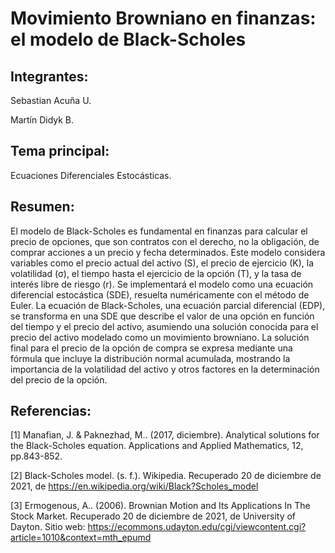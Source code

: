 # Movimiento Browniano en finanzas: el modelo de Black-Scholes

## Integrantes:

Sebastian Acuña U.

Martín Didyk B.

## Tema principal:

Ecuaciones Diferenciales Estocásticas.

## Resumen:

El modelo de Black-Scholes es fundamental en finanzas para calcular el precio de opciones, que son contratos con el derecho, no la obligación, de comprar acciones a un precio y fecha determinados. Este modelo considera variables como el precio actual del activo (S), el precio de ejercicio (K), la volatilidad (σ), el tiempo hasta el ejercicio de la opción (T), y la tasa de interés libre de riesgo (r). Se implementará el modelo como una ecuación diferencial estocástica (SDE), resuelta numéricamente con el método de Euler. La ecuación de Black-Scholes, una ecuación parcial diferencial (EDP), se transforma en una SDE que describe el valor de una opción en función del tiempo y el precio del activo, asumiendo una solución conocida para el precio del activo modelado como un movimiento browniano. La solución final para el precio de la opción de compra se expresa mediante una fórmula que incluye la distribución normal acumulada, mostrando la importancia de la volatilidad del activo y otros factores en la determinación del precio de la opción.

## Referencias:

[1] Manafian, J. & Paknezhad, M.. (2017, diciembre). Analytical solutions for the Black-Scholes equation. Applications and Applied Mathematics, 12, pp.843-852.

[2] Black-Scholes model. (s. f.). Wikipedia. Recuperado 20 de diciembre de 2021, de https://en.wikipedia.org/wiki/Black?Scholes_model

[3] Ermogenous, A.. (2006). Brownian Motion and Its Applications In The Stock Market. Recuperado 20 de diciembre de 2021, de University of Dayton. Sitio web: https://ecommons.udayton.edu/cgi/viewcontent.cgi?article=1010&context=mth_epumd
